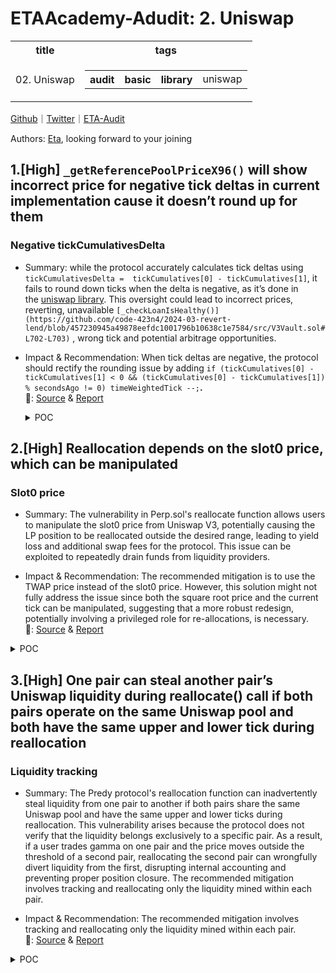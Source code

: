 # ETAAcademy-Adudit: 2. Uniswap

<table>
  <tr>
    <th>title</th>
    <th>tags</th>
  </tr>
  <tr>
    <td>02. Uniswap</td>
    <td>
      <table>
        <tr>
          <th>audit</th>
          <th>basic</th>
          <th>library</th>
          <td>uniswap</td>
        </tr>
      </table>
    </td>
  </tr>
</table>

[Github](https://github.com/ETAAcademy)｜[Twitter](https://twitter.com/ETAAcademy)｜[ETA-Audit](https://github.com/ETAAcademy/ETAAcademy-Audit)

Authors: [Eta](https://twitter.com/pwhattie), looking forward to your joining

## 1.[High] `_getReferencePoolPriceX96()` will show incorrect price for negative tick deltas in current implementation cause it doesn’t round up for them

### Negative tickCumulativesDelta

- Summary: while the protocol accurately calculates tick deltas using `tickCumulativesDelta =  tickCumulatives[0] - tickCumulatives[1]`, it fails to round down ticks when the delta is negative, as it’s done in the [uniswap library](https://github.com/Uniswap/v3-periphery/blob/main/contracts/libraries/OracleLibrary.sol#L36). This oversight could lead to incorrect prices, reverting, unavailable `[_checkLoanIsHealthy()](https://github.com/code-423n4/2024-03-revert-lend/blob/457230945a49878eefdc1001796b10638c1e7584/src/V3Vault.sol#L702-L703)` , wrong tick and potential arbitrage opportunities.

- Impact & Recommendation: When tick deltas are negative, the protocol should rectify the rounding issue by adding `if (tickCumulatives[0] - tickCumulatives[1] < 0 && (tickCumulatives[0] - tickCumulatives[1]) % secondsAgo != 0) timeWeightedTick --;`**.**
  <br> 🐬: [Source](https://code4rena.com/reports/2024-03-revert-lend#h-05--_getreferencepoolpricex96-will-show-incorrect-price-for-negative-tick-deltas-in-current-implementation-cause-it-doesnt-round-up-for-them) & [Report](https://code4rena.com/reports/2024-03-revert-lend)

  <details><summary>POC</summary>

  ```solidity
      function _getReferencePoolPriceX96(IUniswapV3Pool pool, uint32 twapSeconds) internal view returns (uint256) {
        uint160 sqrtPriceX96;
        // if twap seconds set to 0 just use pool price
        if (twapSeconds == 0) {
            (sqrtPriceX96,,,,,,) = pool.slot0();
        } else {
            uint32[] memory secondsAgos = new uint32[](2);
            secondsAgos[0] = 0; // from (before)
            secondsAgos[1] = twapSeconds; // from (before)
            (int56[] memory tickCumulatives,) = pool.observe(secondsAgos); // pool observe may fail when there is not enough history available (only use pool with enough history!)
            //@audit
            int24 tick = int24((tickCumulatives[0] - tickCumulatives[1]) / int56(uint56(twapSeconds)));
            sqrtPriceX96 = TickMath.getSqrtRatioAtTick(tick);
        }
        return FullMath.mulDiv(sqrtPriceX96, sqrtPriceX96, Q96);
    }

  ```

  </details>

## 2.[High] Reallocation depends on the slot0 price, which can be manipulated

### Slot0 price

- Summary: The vulnerability in Perp.sol's reallocate function allows users to manipulate the slot0 price from Uniswap V3, potentially causing the LP position to be reallocated outside the desired range, leading to yield loss and additional swap fees for the protocol. This issue can be exploited to repeatedly drain funds from liquidity providers.

- Impact & Recommendation: The recommended mitigation is to use the TWAP price instead of the slot0 price. However, this solution might not fully address the issue since both the square root price and the current tick can be manipulated, suggesting that a more robust redesign, potentially involving a privileged role for re-allocations, is necessary.
  <br> 🐬: [Source](https://code4rena.com/reports/2024-05-predy#h-01-reallocation-depends-on-the-slot0-price,-which-can-be-manipulated) & [Report](https://code4rena.com/reports/2024-05-predy)

<details><summary>POC</summary>

```solidity

    function swapForOutOfRange(
        DataType.PairStatus storage pairStatus,
        uint160 _currentSqrtPrice,
        int24 _tick,
        uint128 _totalLiquidityAmount
    ) internal returns (int256 deltaPositionBase, int256 deltaPositionQuote) {
        uint160 tickSqrtPrice = TickMath.getSqrtRatioAtTick(_tick);
        // 1/_currentSqrtPrice - 1/tickSqrtPrice
        int256 deltaPosition0 =
            LPMath.calculateAmount0ForLiquidity(_currentSqrtPrice, tickSqrtPrice, _totalLiquidityAmount, true);
        // _currentSqrtPrice - tickSqrtPrice
        int256 deltaPosition1 =
            LPMath.calculateAmount1ForLiquidity(_currentSqrtPrice, tickSqrtPrice, _totalLiquidityAmount, true);
        if (pairStatus.isQuoteZero) {
            deltaPositionQuote = -deltaPosition0;
            deltaPositionBase = -deltaPosition1;
        } else {
            deltaPositionBase = -deltaPosition0;
            deltaPositionQuote = -deltaPosition1;
        }
        updateRebalancePosition(pairStatus, deltaPosition0, deltaPosition1);
    }

```

</details>

## 3.[High] One pair can steal another pair’s Uniswap liquidity during reallocate() call if both pairs operate on the same Uniswap pool and both have the same upper and lower tick during reallocation

### Liquidity tracking

- Summary: The Predy protocol's reallocation function can inadvertently steal liquidity from one pair to another if both pairs share the same Uniswap pool and have the same upper and lower ticks during reallocation. This vulnerability arises because the protocol does not verify that the liquidity belongs exclusively to a specific pair. As a result, if a user trades gamma on one pair and the price moves outside the threshold of a second pair, reallocating the second pair can wrongfully divert liquidity from the first, disrupting internal accounting and preventing proper position closure. The recommended mitigation involves tracking and reallocating only the liquidity mined within each pair.

- Impact & Recommendation: The recommended mitigation involves tracking and reallocating only the liquidity mined within each pair.
  <br> 🐬: [Source](<https://code4rena.com/reports/2024-05-predy#h-03-One-pair-can-steal-another-pair’s-uniswap-liquidity-during-reallocate()-call-if-both-pairs-operate-on-the-same-uniswap-pool-and-both-have-the-same-upper-and-lower-tick-during-reallocation>) & [Report](https://code4rena.com/reports/2024-05-predy)

<details><summary>POC</summary>

```solidity

// SPDX-License-Identifier: UNLICENSED
pragma solidity ^0.8.0;
import {TestPool} from "../pool/Setup.t.sol";
import {TestTradeMarket} from "../mocks/TestTradeMarket.sol";
import {IPredyPool} from "../../src/interfaces/IPredyPool.sol";
import {IFillerMarket} from "../../src/interfaces/IFillerMarket.sol";
import {Constants} from "../../src/libraries/Constants.sol";
contract TestPoCReallocate is TestPool {
    TestTradeMarket private tradeMarket;
    address private filler;
    function setUp() public override {
        TestPool.setUp();
        registerPair(address(currency1), address(0));
        registerPair(address(currency1), address(0));
        predyPool.supply(1, true, 1e8);
        predyPool.supply(1, false, 1e8);
        predyPool.supply(2, true, 1e8);
        predyPool.supply(2, false, 1e8);
        tradeMarket = new TestTradeMarket(predyPool);
        filler = vm.addr(12);
        currency0.transfer(address(tradeMarket), 1e8);
        currency1.transfer(address(tradeMarket), 1e8);
        currency0.approve(address(tradeMarket), 1e8);
        currency1.approve(address(tradeMarket), 1e8);
        currency0.mint(filler, 1e10);
        currency1.mint(filler, 1e10);
        vm.startPrank(filler);
        currency0.approve(address(tradeMarket), 1e10);
        currency1.approve(address(tradeMarket), 1e10);
        vm.stopPrank();
    }
    function testPoCReallocateStealFromOtherPair() public {
        // user opens gamma position on pair with id = 1
        {
            IPredyPool.TradeParams memory tradeParams =
                IPredyPool.TradeParams(1, 0, -90000, 100000, abi.encode(_getTradeAfterParams(2 * 1e6)));
            tradeMarket.trade(tradeParams, _getSettlementData(Constants.Q96));
        }
        _movePrice(true, 5 * 1e16);
        // reallocation on pair id = 2 steals from pair id = 1
        assertTrue(tradeMarket.reallocate(2, _getSettlementData(Constants.Q96 * 15000 / 10000)));
        _movePrice(true, 5 * 1e16);
        // reallocation on pair id = 1 can be done but there is 0 liquidity
        assertTrue(tradeMarket.reallocate(1, _getSettlementData(Constants.Q96 * 15000 / 10000)));
        // user can't close his position on pair with id = 1, internal accounting is broken
        {
            IPredyPool.TradeParams memory tradeParams =
                IPredyPool.TradeParams(1, 1, 90000, -100000, abi.encode(_getTradeAfterParams(2 * 1e6)));
            tradeMarket.trade(tradeParams, _getSettlementData(Constants.Q96));
        }
    }
}

```

</details>
